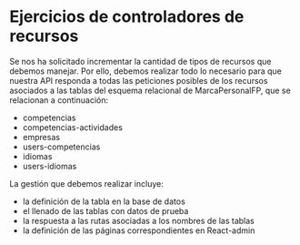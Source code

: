 # Ejercicios de controladores de recursos

Se nos ha solicitado incrementar la cantidad de tipos de recursos que debemos manejar. Por ello, debemos realizar todo lo necesario para que nuestra API responda a todas las peticiones posibles de los recursos asociados a las tablas del esquema relacional de MarcaPersonalFP, que se relacionan a continuación:

- competencias
- competencias-actividades
- empresas
- users-competencias
- idiomas
- users-idiomas

La gestión que debemos realizar incluye:

- la definición de la tabla en la base de datos
- el llenado de las tablas con datos de prueba
- la respuesta a las rutas asociadas a los nombres de las tablas
- la definición de las páginas correspondientes en React-admin
